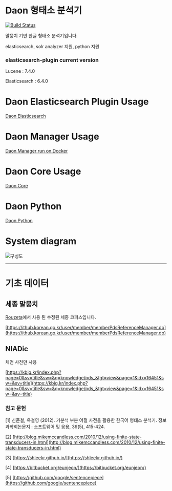 # Daon 형태소 분석기
[![Build Status](https://travis-ci.org/rasoio/daon.svg?branch=master)](https://travis-ci.org/rasoio/daon)

말뭉치 기반 한글 형태소 분석기입니다.

elasticsearch, solr analyzer 지원, python 지원
 
### elasticsearch-plugin current version

Lucene : 7.4.0

Elasticsearch : 6.4.0


# Daon Elasticsearch Plugin Usage

[Daon Elasticsearch](daon-elasticsearch/README.md)

# Daon Manager Usage

[Daon Manager run on Docker](docker/README.md)

# Daon Core Usage

[Daon Core](daon-core/README.md)

# Daon Python

[Daon Python](https://github.com/rasoio/daon-python)


# System diagram

![구성도](./intro.jpg)


****

# 기초 데이터
 
## 세종 말뭉치  
[Rouzeta](https://shleekr.github.io/)에서 사용 된 수정된 세종 코퍼스입니다.

[https://ithub.korean.go.kr/user/member/memberPdsReferenceManager.do](https://ithub.korean.go.kr/user/member/memberPdsReferenceManager.do)

## NIADic

체언 사전만 사용

[https://kbig.kr/index.php?page=0&sv=title&sw=&q=knowledge/pds_&tgt=view&page=1&idx=16451&sw=&sv=title](https://kbig.kr/index.php?page=0&sv=title&sw=&q=knowledge/pds_&tgt=view&page=1&idx=16451&sw=&sv=title)

### 참고 문헌

[1] 신준철, 옥철영 (2012). 기분석 부분 어절 사전을 활용한 한국어 형태소 분석기. 정보과학회논문지 : 소프트웨어 및 응용, 39(5), 415-424.

[2] [http://blog.mikemccandless.com/2010/12/using-finite-state-transducers-in.html](http://blog.mikemccandless.com/2010/12/using-finite-state-transducers-in.html)

[3] [https://shleekr.github.io/](https://shleekr.github.io/)

[4] [https://bitbucket.org/eunjeon/](https://bitbucket.org/eunjeon/)

[5] [https://github.com/google/sentencepiece](https://github.com/google/sentencepiece)